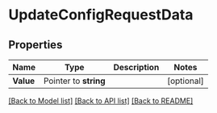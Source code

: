 # UpdateConfigRequestData

## Properties

Name | Type | Description | Notes
------------ | ------------- | ------------- | -------------
**Value** | Pointer to **string** |  | [optional] 

[[Back to Model list]](../README.md#documentation-for-models) [[Back to API list]](../README.md#documentation-for-api-endpoints) [[Back to README]](../README.md)


